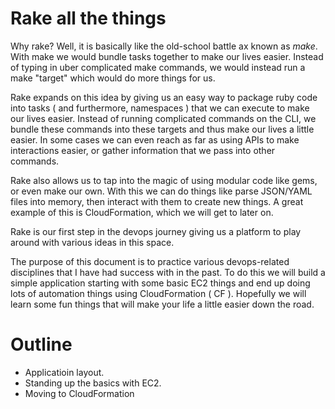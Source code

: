 # Rake all the things

Why rake?  Well, it is basically like the old-school battle ax known as *make*.  With make we would bundle tasks
together to make our lives easier.  Instead of typing in uber complicated make commands, we would instead run
a make "target" which would do more things for us.

Rake expands on this idea by giving us an easy way to package ruby code into tasks ( and furthermore, namespaces )
that we can execute to make our lives easier.  Instead of running complicated commands on the CLI, we bundle these commands
into these targets and thus make our lives a little easier.  In some cases we can even reach as far
as using APIs to make interactions easier, or gather information that we pass into other commands.

Rake also allows us to tap into the magic of using modular code like gems, or even make our own.  With this we
can do things like parse JSON/YAML files into memory, then interact with them to create new things.  A great example
of this is CloudFormation, which we will get to later on.

Rake is our first step in the devops journey giving us a platform to play around with various ideas in this space.

The purpose of this document is to practice various devops-related disciplines that I have had success with in the past.
To do this we will build a simple application starting with some basic EC2 things and end up doing lots of automation
things using CloudFormation ( CF ).  Hopefully we will learn some fun things that will make your life a little easier
down the road.

# Outline

* Applicatioin layout.
* Standing up the basics with EC2.
* Moving to CloudFormation

